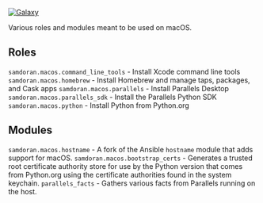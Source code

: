 [![Galaxy](https://img.shields.io/badge/galaxy-samdoran.macos-blue)](https://galaxy.ansible.com/samdoran/macos)


Various roles and modules meant to be used on macOS.

## Roles ##

`samdoran.macos.command_line_tools` - Install Xcode command line tools
`samdoran.macos.homebrew` - Install Homebrew and manage taps, packages, and Cask apps
`samdoran.macos.parallels` - Install Parallels Desktop
`samdoran.macos.parallels_sdk` - Install the Parallels Python SDK
`samdoran.macos.python` - Install Python from Python.org

## Modules ##

`samdoran.macos.hostname` - A fork of the Ansible `hostname` module that adds support for macOS.
`samdoran.macos.bootstrap_certs` - Generates a trusted root certificate authority store for use by the Python version that comes from Python.org using the certificate authorities found in the system keychain.
`parallels_facts` - Gathers various facts from Parallels running on the host.
